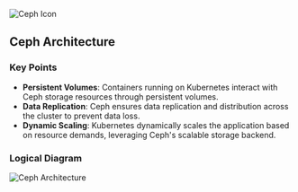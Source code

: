 ![Ceph Icon](https://encrypted-tbn0.gstatic.com/images?q=tbn:ANd9GcTDC9M_oGuRQrxzrUc9S0SYs13nRspUXB2XRBOq-VYSgQ&s)

## Ceph Architecture 

### Key Points
- **Persistent Volumes**: Containers running on Kubernetes interact with Ceph storage resources through persistent volumes.
- **Data Replication**: Ceph ensures data replication and distribution across the cluster to prevent data loss.
- **Dynamic Scaling**: Kubernetes dynamically scales the application based on resource demands, leveraging Ceph's scalable storage backend.

### Logical Diagram
![Ceph Architecture ](https://docs.openstack.org/cinder/rocky/_images/ceph-architecture.png)
